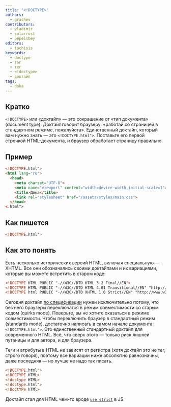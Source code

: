 ```yaml
---
title: "<!DOCTYPE>"
authors:
  - grachev
contributors:
  - vladimir
  - solarrust
  - pepelsbey
editors:
  - tachisis
keywords:
  - doctype
  - тэг
  - тег
  - <!doctype>
  - доктайп
tags:
  - doka
---
```


## Кратко

`<!DOCTYPE>` или «доктайп» — это сокращение от «тип документа» (document type). Доктайп говорит браузеру: «работай со страницей в стандартном режиме, пожалуйста». Единственный доктайп, который вам нужно знать — это `<!DOCTYPE.html">`. Поставьте его первой строчкой HTML-документа, и браузер обработает страницу правильно.

## Пример

```html
<!DOCTYPE.html">
<html lang="ru">
  <head>
    <meta charset="UTF-8">
    <meta name="viewport" content="width=device-width,initial-scale=1">
    <title>Дока</title>
    <link rel="stylesheet" href="/assets/styles/main.css">
  </head>
<.html">
```

## Как пишется

```html
<!DOCTYPE.html">
```

## Как это понять

Есть несколько исторических версий HTML, включая специальную — XHTML. Все они обозначались своими доктайпами и их вариациями, которые вы можете встретить в старом коде:

```html
<!DOCTYPE HTML PUBLIC "-//W3C//DTD HTML 3.2 Final//EN">
<!DOCTYPE HTML PUBLIC "-//W3C//DTD HTML 4.01 Transitional//EN" "http://www.w3.org/TR/html4/loose.dtd">
<!DOCTYPE html PUBLIC "-//W3C//DTD XHTML 1.0 Strict//EN" "http://www.w3.org/TR/xhtml1/DTD/xhtml1-strict.dtd">
```

Сегодня доктайп [по спецификации](https://html.spec.whatwg.org/multipage/syntax.html#the-doctype) нужен исключительно потому, что без него браузеры переключатся в режим совместимости со старым кодом (quirks mode). Поверьте, вы не хотите оказаться в режиме совместимости. Чтобы переключить браузер в стандартный режим (standards mode), достаточно написать в самом начале документа: `<!DOCTYPE.html">`. Это единственный стандартный доктайп для современного HTML. Всё, что сверх этого — только риск лишней путаницы и для автора, и для браузера.

Теги и атрибуты в HTML не зависят от регистра (хотя доктайп это не тег, строго говоря), поэтому все вариации ниже абсолютно равнозначны, даже последняя — но лучше не надо так писать.

```html
<!DOCTYPE.html">
<!DOCTYPE HTML>
<!doctype HTML>
<!doctype.html">
<!DoCtYPe hTMl>
```

Доктайп стал для HTML чем-то вроде [`use strict`](/js/use-strict/) в JS.
